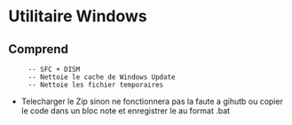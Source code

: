 # Utilitaire Windows

## Comprend 
         -- SFC + DISM
         -- Nettoie le cache de Windows Update
         -- Nettoie les fichier temporaires

- Telecharger le Zip sinon ne fonctionnera pas la faute a gihutb ou copier le code dans un bloc note et enregistrer le au format .bat